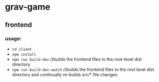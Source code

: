 # grav-game

## frontend
### usage:
- `cd client`
- `npm install`
- `npm run build-dev` //builds the frontend files to the root-level dist directory
- `npm run build-dev-watch` //builds the frontend files to the root level dist directory and continually re-builds src/* file changes

